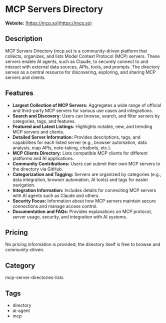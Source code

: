 # MCP Servers Directory

**Website:** [https://mcp.so](https://mcp.so)

## Description
MCP Servers Directory (mcp.so) is a community-driven platform that collects, organizes, and lists Model Context Protocol (MCP) servers. These servers enable AI agents, such as Claude, to securely connect to and interact with external data sources, APIs, tools, and prompts. The directory serves as a central resource for discovering, exploring, and sharing MCP servers and clients.

## Features
- **Largest Collection of MCP Servers:** Aggregates a wide range of official and third-party MCP servers for various use cases and integrations.
- **Search and Discovery:** Users can browse, search, and filter servers by categories, tags, and features.
- **Featured and Latest Listings:** Highlights notable, new, and trending MCP servers and clients.
- **Detailed Server Information:** Provides descriptions, tags, and capabilities for each listed server (e.g., browser automation, data analysis, map APIs, note-taking, chatbots, etc.).
- **MCP Clients Directory:** Lists compatible MCP clients for different platforms and AI applications.
- **Community Contributions:** Users can submit their own MCP servers to the directory via GitHub.
- **Categorization and Tagging:** Servers are organized by categories (e.g., data integration, browser automation, AI tools) and tags for easier navigation.
- **Integration Information:** Includes details for connecting MCP servers with AI agents such as Claude and others.
- **Security Focus:** Information about how MCP servers maintain secure connections and manage access control.
- **Documentation and FAQs:** Provides explanations on MCP protocol, server usage, security, and integration with AI systems.

## Pricing
No pricing information is provided; the directory itself is free to browse and community-driven.

## Category
mcp-server-directories-lists

## Tags
- directory
- ai-agent
- mcp